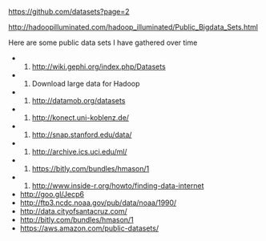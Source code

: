 https://github.com/datasets?page=2

http://hadoopilluminated.com/hadoop_illuminated/Public_Bigdata_Sets.html



Here are some public data sets I have gathered over time

* 1. http://wiki.gephi.org/index.php/Datasets
* 1. Download large data for Hadoop
* 1. http://datamob.org/datasets
* 1. http://konect.uni-koblenz.de/
* 1. http://snap.stanford.edu/data/
* 1. http://archive.ics.uci.edu/ml/
* 1. https://bitly.com/bundles/hmason/1
* 1. http://www.inside-r.org/howto/finding-data-internet
* http://goo.gl/Jecp6
* http://ftp3.ncdc.noaa.gov/pub/data/noaa/1990/
* http://data.cityofsantacruz.com/
* http://bitly.com/bundles/hmason/1
* https://aws.amazon.com/public-datasets/